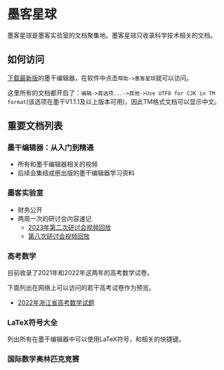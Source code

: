 # 墨客星球
墨客星球是墨客实验室的文档聚集地。墨客星球只收录科学技术相关的文档。
## 如何访问
[下载最新版](https://gitee.com/XmacsLabs/mogan/releases)的墨干编辑器，在软件中点击`帮助->墨客星球`就可以访问。

这里所有的文档都开启了：`编辑->首选项...->其他->Use UTF8 for CJK in TM format`(该选项在墨干V1.1.1及以上版本可用)，因此TM格式文档可以显示中文。

## 重要文档列表
### 墨干编辑器：从入门到精通
+ 所有和墨干编辑器相关的视频
+ 后续会集结成册出版的墨干编辑器学习资料

### 墨客实验室
+ 财务公开
+ 两周一次的研讨会内容速记
  + [2023年第二次研讨会视频回放](https://www.bilibili.com/video/BV1Ce4y1c7xb/)
  + [第八次研讨会视频回放](https://www.bilibili.com/video/BV1Pe411V7to)

### 高考数学
目前收录了2021年和2022年这两年的高考数学试卷。

下面列出在网络上可以访问的若干高考试卷作为预览。

+ [2022年浙江省高考数学试题](https://www.slidestalk.com/u282/zjmath2022)

### LaTeX符号大全
列出所有在墨干编辑器中可以使用LaTeX符号，和相关的快捷键。

### 国际数学奥林匹克竞赛

